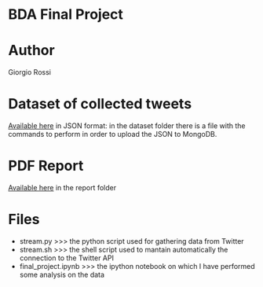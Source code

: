 # BDA Final Project

# Author
Giorgio Rossi

# Dataset of collected tweets
[Available here](https://drive.google.com/file/d/1BgihH7wgD5242rpuQcWS-Te7Ba8afSjk/view?usp=sharing) in JSON format: in the dataset folder there is a file with the commands to perform in order to upload the JSON to MongoDB.

# PDF Report
[Available here](report) in the report folder

# Files
- stream.py >>> the python script used for gathering data from Twitter
- stream.sh >>> the shell script used to mantain automatically the connection to the Twitter API
- final_project.ipynb >>> the ipython notebook on which I have performed some analysis on the data
